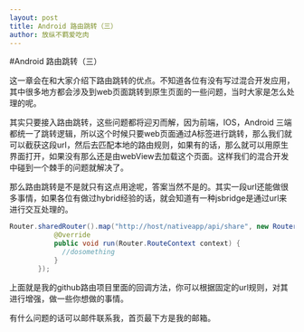 ```yaml
---
layout: post
title: Android 路由跳转（三）
author: 放纵不羁爱吃肉
---
```


#Android 路由跳转（三）

这一章会在和大家介绍下路由跳转的优点。不知道各位有没有写过混合开发应用，其中很多地方都会涉及到web页面跳转到原生页面的一些问题，当时大家是怎么处理的呢。

其实只要接入路由跳转，这些问题都将迎刃而解，因为前端，IOS，Android 三端都统一了跳转逻辑，所以这个时候只要web页面通过A标签进行跳转，那么我们就可以截获这段url，然后去匹配本地的路由规则，如果有的话，那么就可以用原生界面打开，如果没有那么还是由webView去加载这个页面。这样我们的混合开发中碰到一个棘手的问题就解决了。

那么路由跳转是不是就只有这点用途呢，答案当然不是的。其实一段url还能做很多事情，如果各位有做过hybrid经验的话，就会知道有一种jsbridge是通过url来进行交互处理的。

```java
Router.sharedRouter().map("http://host/nativeapp/api/share", new RouterCallback() {
           @Override
           public void run(Router.RouteContext context) {
             //dosomething
           }
       });
```

上面就是我的github路由项目里面的回调方法，你可以根据固定的url规则，对其进行增强，做一些你想做的事情。

有什么问题的话可以邮件联系我，首页最下方是我的邮箱。
